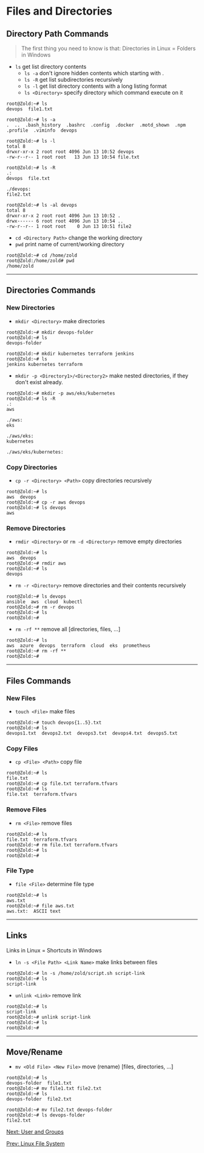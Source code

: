 # Files and Directories

## Directory Path Commands

> The first thing you need to know is that: Directories in Linux = Folders in Windows

* `ls` get list directory contents
  * `ls -a` don't ignore hidden contents which starting with .
  * `ls -R` get list subdirectories recursively
  * `ls -l` get list directory contents with a long listing format
  * `ls <Directory>` specify directory which command execute on it

``` console
root@Zold:~# ls
devops  file1.txt

root@Zold:~# ls -a
.  ..  .bash_history  .bashrc  .config  .docker  .motd_shown  .npm  .profile  .viminfo  devops

root@Zold:~# ls -l
total 8
drwxr-xr-x 2 root root 4096 Jun 13 10:52 devops
-rw-r--r-- 1 root root   13 Jun 13 10:54 file.txt

root@Zold:~# ls -R
.:
devops  file.txt

./devops:
file2.txt

root@Zold:~# ls -al devops
total 8
drwxr-xr-x 2 root root 4096 Jun 13 10:52 .
drwx------ 6 root root 4096 Jun 13 10:54 ..
-rw-r--r-- 1 root root    0 Jun 13 10:51 file2
```

* `cd <Directory Path>` change the working directory
* `pwd` print name of current/working directory

``` console
root@Zold:~# cd /home/zold
root@Zold:/home/zold# pwd
/home/zold
```

***

## Directories Commands

### New Directories

* `mkdir <Directory>` make directories

``` console
root@Zold:~# mkdir devops-folder
root@Zold:~# ls
devops-folder

root@Zold:~# mkdir kubernetes terraform jenkins
root@Zold:~# ls
jenkins kubernetes terraform
```

* `mkdir -p <Directory1>/<Directory2>` make nested directories, if they don't exist already.

``` console
root@Zold:~# mkdir -p aws/eks/kubernetes
root@Zold:~# ls -R
.:
aws

./aws:
eks

./aws/eks:
kubernetes

./aws/eks/kubernetes:
```

### Copy Directories

* `cp -r <Directory> <Path>` copy directories recursively

``` console
root@Zold:~# ls
aws  devops
root@Zold:~# cp -r aws devops
root@Zold:~# ls devops
aws
```

### Remove Directories

* `rmdir <Directory>` or `rm -d <Directory>` remove empty directories

``` console
root@Zold:~# ls
aws  devops
root@Zold:~# rmdir aws
root@Zold:~# ls
devops
```

* `rm -r <Directory>` remove directories and their contents recursively

``` console
root@Zold:~# ls devops
ansible  aws  cloud  kubectl
root@Zold:~# rm -r devops
root@Zold:~# ls
root@Zold:~#
```

* `rm -rf **` remove all [directories, files, ...]

``` console
root@Zold:~# ls
aws  azure  devops  terraform  cloud  eks  prometheus
root@Zold:~# rm -rf **
root@Zold:~#
```

***

## Files Commands

### New Files

* `touch <File>` make files

``` console
root@Zold:~# touch devops{1..5}.txt
root@Zold:~# ls
devops1.txt  devops2.txt  devops3.txt  devops4.txt  devops5.txt
```

### Copy Files

* `cp <File> <Path>` copy file

``` console
root@Zold:~# ls
file.txt
root@Zold:~# cp file.txt terraform.tfvars
root@Zold:~# ls
file.txt  terraform.tfvars
```

### Remove Files

* `rm <File>` remove files

``` console
root@Zold:~# ls
file.txt  terraform.tfvars
root@Zold:~# rm file.txt terraform.tfvars
root@Zold:~# ls
root@Zold:~#
```

### File Type

* `file <File>` determine file type

``` console
root@Zold:~# ls
aws.txt
root@Zold:~# file aws.txt
aws.txt:  ASCII text
```

***

## Links

Links in Linux = Shortcuts in Windows

* `ln -s <File Path> <Link Name>` make links between files

``` console
root@Zold:~# ln -s /home/zold/script.sh script-link
root@Zold:~# ls
script-link
```

* `unlink <Link>` remove link

``` console
root@Zold:~# ls
script-link
root@Zold:~# unlink script-link
root@Zold:~# ls
root@Zold:~#
```

***

## Move/Rename

* `mv <Old File> <New File>` move (rename) [files, directories, ...]

``` console
root@Zold:~# ls
devops-folder  file1.txt
root@Zold:~# mv file1.txt file2.txt
root@Zold:~# ls
devops-folder  file2.txt

root@Zold:~# mv file2.txt devops-folder
root@Zold:~# ls devops-folder
file2.txt
```

[Next: User and Groups](./User%20and%20Groups.md)

[Prev: Linux File System](./Linux%20File%20System.md)
